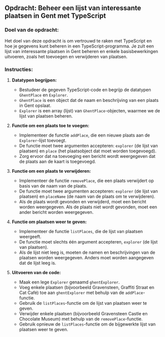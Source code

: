 ## Opdracht: Beheer een lijst van interessante plaatsen in Gent met TypeScript

### Doel van de opdracht:

Het doel van deze opdracht is om vertrouwd te raken met TypeScript en hoe je gegevens kunt beheren in een TypeScript-programma. Je zult een lijst van interessante plaatsen in Gent beheren en enkele basisbewerkingen uitvoeren, zoals het toevoegen en verwijderen van plaatsen.

### Instructies:

1. **Datatypen begrijpen:**

   - Bestudeer de gegeven TypeScript-code en begrijp de datatypen `GhentPlace` en `Explorer`.
   - `GhentPlace` is een object dat de naam en beschrijving van een plaats in Gent opslaat.
   - `Explorer` is een array (lijst) van `GhentPlace`-objecten, waarmee we de lijst van plaatsen beheren.

2. **Functie om een plaats toe te voegen:**

   - Implementeer de functie `addPlace`, die een nieuwe plaats aan de `Explorer`-lijst toevoegt.
   - De functie moet twee argumenten accepteren: `explorer` (de lijst van plaatsen) en `place` (het plaatsobject dat moet worden toegevoegd).
   - Zorg ervoor dat na toevoeging een bericht wordt weergegeven dat de plaats aan de kaart is toegevoegd.

3. **Functie om een plaats te verwijderen:**

   - Implementeer de functie `removePlace`, die een plaats verwijdert op basis van de naam van de plaats.
   - De functie moet twee argumenten accepteren: `explorer` (de lijst van plaatsen) en `placeName` (de naam van de plaats om te verwijderen).
   - Als de plaats wordt gevonden en verwijderd, moet een bericht worden weergegeven. Als de plaats niet wordt gevonden, moet een ander bericht worden weergegeven.

4. **Functie om plaatsen weer te geven:**

   - Implementeer de functie `listPlaces`, die de lijst van plaatsen weergeeft.
   - De functie moet slechts één argument accepteren, `explorer` (de lijst van plaatsen).
   - Als de lijst niet leeg is, moeten de namen en beschrijvingen van de plaatsen worden weergegeven. Anders moet worden aangegeven dat de lijst leeg is.

5. **Uitvoeren van de code:**

   - Maak een lege `Explorer` genaamd `ghentExplorer`.
   - Voeg enkele plaatsen (bijvoorbeeld Gravensteen, Graffiti Straat en Cat Café) toe aan `ghentExplorer` met behulp van de `addPlace`-functie.
   - Gebruik de `listPlaces`-functie om de lijst van plaatsen weer te geven.
   - Verwijder enkele plaatsen (bijvoorbeeld Gravensteen Castle en Chocolate Museum) met behulp van de `removePlace`-functie.
   - Gebruik opnieuw de `listPlaces`-functie om de bijgewerkte lijst van plaatsen weer te geven.

